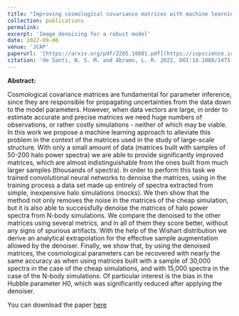 ```yaml
---
title: "Improving cosmological covariance matrices with machine learning"
collection: publications
permalink: 
excerpt: 'Image denoising for a robust model'
date: 2022-09-06
venue: 'JCAP'
paperurl: '[https://arxiv.org/pdf/2205.10881.pdf](https://iopscience.iop.org/article/10.1088/1475-7516/2022/09/013)'
citation: 'de Santi, N. S. M. and Abramo, L. R. 2022, DOI:10.1088/1475-7516/2022/09/013'
---
```


**Abstract:**

Cosmological covariance matrices are fundamental for parameter inference, since they are responsible for propagating uncertainties from the data down to the model parameters. However, when data vectors are large, in order to estimate accurate and precise matrices we need huge numbers of observations, or rather costly simulations - neither of which may be viable. In this work we propose a machine learning approach to alleviate this problem in the context of the matrices used in the study of large-scale structure. With only a small amount of data (matrices built with samples of 50-200 halo power spectra) we are able to provide significantly improved matrices, which are almost indistinguishable from the ones built from much larger samples (thousands of spectra). In order to perform this task we trained convolutional neural networks to denoise the matrices, using in the training process a data set made up entirely of spectra extracted from simple, inexpensive halo simulations (mocks). We then show that the method not only removes the noise in the matrices of the cheap simulation, but it is also able to successfully denoise the matrices of halo power spectra from N-body simulations. We compare the denoised to the other matrices using several metrics, and in all of them they score better, without any signs of spurious artifacts. With the help of the Wishart distribution we derive an analytical extrapolation for the effective sample augmentation allowed by the denoiser. Finally, we show that, by using the denoised matrices, the cosmological parameters can be recovered with nearly the same accuracy as when using matrices built with a sample of 30,000 spectra in the case of the cheap simulations, and with 15,000 spectra in the case of the N-body simulations. Of particular interest is the bias in the Hubble parameter H0, which was significantly reduced after applying the denoiser.

You can download the paper [here]([https://arxiv.org/pdf/2205.10881.pdf](https://iopscience.iop.org/article/10.1088/1475-7516/2022/09/013))
